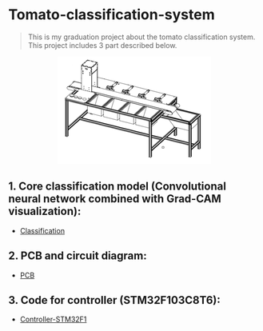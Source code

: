 # Tomato-classification-system

> This is my graduation project about the tomato classification system. This project includes 3 part described below.

<div style="text-align:center"><img src="image.png" /></div>

## 1. Core classification model (Convolutional neural network combined with Grad-CAM visualization):

* [Classification](Classification)

## 2. PCB and circuit diagram:

* [PCB](PCB)

## 3. Code for controller (STM32F103C8T6):

* [Controller-STM32F1](Controller-STM32F1)
